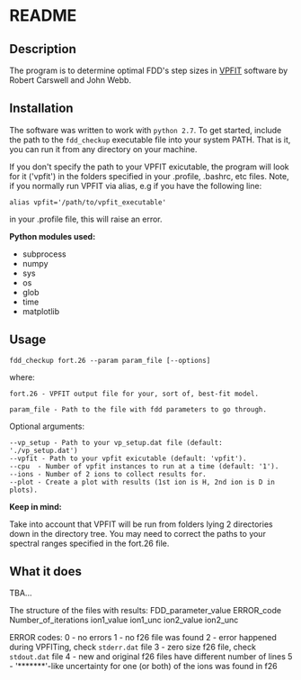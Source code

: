 # README

## Description

The program is to determine optimal FDD's step sizes in [VPFIT](https://www.ast.cam.ac.uk/~rfc/vpfit.html) software by Robert Carswell and John Webb.

## Installation
The software was written to work with `python 2.7`. 
To get started, include the path to the `fdd_checkup` executable file into your system PATH.
That is it, you can run it from any directory on your machine.

If you don't specify the path to your VPFIT exicutable, the program will look for it ('vpfit') in the folders specified in your .profile, .bashrc, etc files.
Note, if you normally run VPFIT via alias, e.g if you have the following line:

`alias vpfit='/path/to/vpfit_executable'`

in your .profile file, this will raise an error.


**Python modules used:**

- subprocess
- numpy
- sys
- os
- glob
- time
- matplotlib

## Usage

`fdd_checkup fort.26 --param param_file [--options]`

where:
```
fort.26 - VPFIT output file for your, sort of, best-fit model.

param_file - Path to the file with fdd parameters to go through.

```
Optional arguments:
```
--vp_setup - Path to your vp_setup.dat file (default: './vp_setup.dat')
--vpfit - Path to your vpfit exicutable (default: 'vpfit').
--cpu  - Number of vpfit instances to run at a time (default: '1').
--ions - Number of 2 ions to collect results for.
--plot - Create a plot with results (1st ion is H, 2nd ion is D in plots).
```
**Keep in mind:**

Take into account that VPFIT will be run from folders lying 2 directories down in the directory tree. You may need to correct the paths to your spectral ranges specified in the fort.26 file.

## What it does

TBA...

The structure of the files with results:
FDD_parameter_value   ERROR_code   Number_of_iterations   ion1_value   ion1_unc   ion2_value   ion2_unc

ERROR codes:
0 - no errors
1 - no f26 file was found
2 - error happened during VPFITing, check `stderr.dat` file
3 - zero size f26 file, check `stdout.dat` file
4 - new and original f26 files have different number of lines
5 - '*******'-like uncertainty for one (or both) of the ions was found in f26
